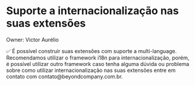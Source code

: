 # Suporte a internacionalização nas suas extensões

Owner: Victor Aurélio

<aside>
✅ É possível construir suas extensões com suporte a multi-language. Recomendamos utilizar o framework i18n para internacionalização, porém, é possível utilizar outro framework caso tenha alguma dúvida ou problema sobre como utilizar internacionalização nas suas extensões entre em contato com contato@beyondcompany.com.br.

</aside>